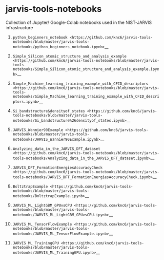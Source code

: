 # jarvis-tools-notebooks
Collection of Jupyter/ Google-Colab notebooks used in the NIST-JARVIS infrastructure

1) `python_beginners_notebook <https://github.com/knc6/jarvis-tools-notebooks/blob/master/jarvis-tools-notebooks/python_beginners_notebook.ipynb>`__

2) `Simple_Silicon_atomic_structure_and_analysis_example <https://github.com/knc6/jarvis-tools-notebooks/blob/master/jarvis-tools-notebooks/Simple_Silicon_atomic_structure_and_analysis_example.ipynb>`__

3) `Simple_Machine_learning_training_example_with_CFID_descriptors <https://github.com/knc6/jarvis-tools-notebooks/blob/master/jarvis-tools-notebooks/Simple_Machine_learning_training_example_with_CFID_descriptors.ipynb>`__

4) `Si_bandstructure&densityof_states <https://github.com/knc6/jarvis-tools-notebooks/blob/master/jarvis-tools-notebooks/Si_bandstructure%26densityof_states.ipynb>`__

5) `JARVIS_Wannier90Example <https://github.com/knc6/jarvis-tools-notebooks/blob/master/jarvis-tools-notebooks/JARVIS_Wannier90Example.ipynb>`__

6) `Analyzing_data_in_the_JARVIS_DFT_dataset <https://github.com/knc6/jarvis-tools-notebooks/blob/master/jarvis-tools-notebooks/Analyzing_data_in_the_JARVIS_DFT_dataset.ipynb>`__

7) `JARVIS_DFT_FormationEnergiesAccuracyCheck <https://github.com/knc6/jarvis-tools-notebooks/blob/master/jarvis-tools-notebooks/JARVIS_DFT_FormationEnergiesAccuracyCheck.ipynb>`__

8) `BoltztrapExample <https://github.com/knc6/jarvis-tools-notebooks/blob/master/jarvis-tools-notebooks/BoltztrapExample.ipynb>`__

9) `JARVIS_ML_LightGBM_GPUvsCPU <https://github.com/knc6/jarvis-tools-notebooks/blob/master/jarvis-tools-notebooks/JARVIS_ML_LightGBM_GPUvsCPU.ipynb>`__

10) `JARVIS_ML_TensorFlowExample <https://github.com/knc6/jarvis-tools-notebooks/blob/master/jarvis-tools-notebooks/JARVIS_ML_TensorFlowExample.ipynb>`__

11) `JARVIS_ML_TrainingGPU <https://github.com/knc6/jarvis-tools-notebooks/blob/master/jarvis-tools-notebooks/JARVIS_ML_TrainingGPU.ipynb>`__












